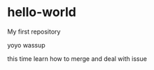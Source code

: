 hello-world
===========

My first repository

yoyo wassup

this time learn how to merge and deal with issue
